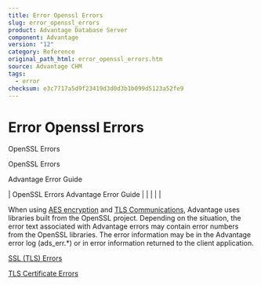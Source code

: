 ```yaml
---
title: Error Openssl Errors
slug: error_openssl_errors
product: Advantage Database Server
component: Advantage
version: "12"
category: Reference
original_path_html: error_openssl_errors.htm
source: Advantage CHM
tags:
  - error
checksum: e3c7717a5d9f23419d3d0d3b1b099d5123a52fe9
---
```


# Error Openssl Errors

OpenSSL Errors

OpenSSL Errors

Advantage Error Guide

| OpenSSL Errors  Advantage Error Guide |  |  |  |  |

When using [AES encryption](master_encryption.md) and [TLS Communications](master_communications_encryption.md), Advantage uses libraries built from the OpenSSL project. Depending on the situation, the error text associated with Advantage errors may contain error numbers from the OpenSSL libraries. The error information may be in the Advantage error log (ads\_err.\*) or in error information returned to the client application.

[SSL (TLS) Errors](error_ssl_errors.md)

[TLS Certificate Errors](error_x509_certificate_errors.md)
